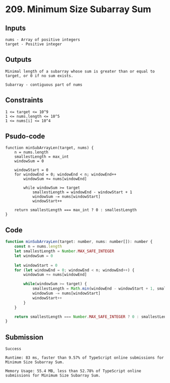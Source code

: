 # 209. Minimum Size Subarray Sum
## Inputs

    nums - Array of positive integers
    target - Positive integer

## Outputs

    Minimal length of a subarray whose sum is greater than or equal to target, or 0 if no sum exists.

    Subarray - contiguous part of nums

## Constraints

    1 <= target <= 10^9
    1 <= nums.length <= 10^5
    1 <= nums[i] <= 10^4

## Psudo-code

    function minSubArrayLen(target, nums) {
        n = nums.length
        smallestLength = max_int
        windowSum = 0

        windowStart = 0
        for windowEnd = 0; windowEnd < n; windowEnd++
            windowSum += nums[windowEnd]

            while windowSum >= target
                smallestLength = windowEnd - windowStart + 1
                windowSum -= nums[windowStart]
                windowStart++

        return smallestLength === max_int ? 0 : smallestLength
    }

## Code

```js
function minSubArrayLen(target: number, nums: number[]): number {
    const n = nums.length
    let smallestLength = Number.MAX_SAFE_INTEGER
    let windowSum = 0
    
    let windowStart = 0
    for (let windowEnd = 0; windowEnd < n; windowEnd++) {
        windowSum += nums[windowEnd]

        while(windowSum >= target) {
            smallestLength = Math.min(windowEnd - windowStart + 1, smallestLength)
            windowSum -= nums[windowStart]
            windowStart++
        }
    }

    return smallestLength === Number.MAX_SAFE_INTEGER ? 0 : smallestLength 
}
```

## Submission

    Success

    Runtime: 83 ms, faster than 9.57% of TypeScript online submissions for Minimum Size Subarray Sum.

    Memory Usage: 55.4 MB, less than 52.78% of TypeScript online submissions for Minimum Size Subarray Sum.
